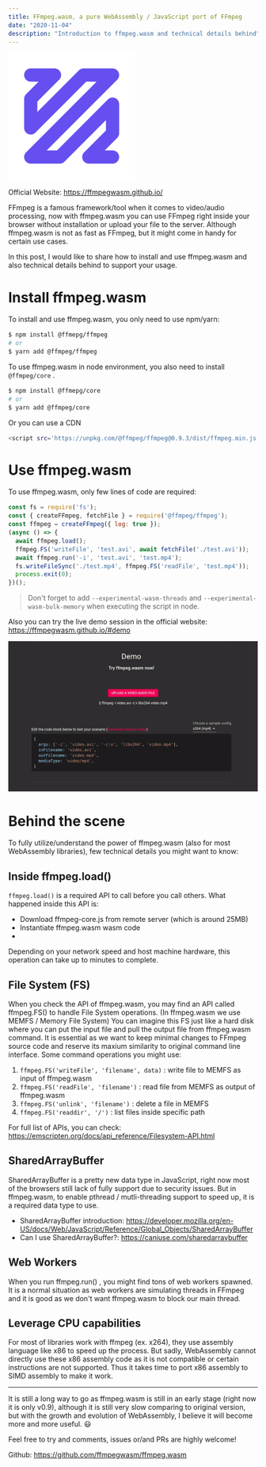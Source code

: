 ```yaml
---
title: FFmpeg.wasm, a pure WebAssembly / JavaScript port of FFmpeg
date: "2020-11-04"
description: "Introduction to ffmpeg.wasm and technical details behind"
---
```


![](../../assets/ffmpeg-wasm-logo.png)

Official Website: https://ffmpegwasm.github.io/

FFmpeg is a famous framework/tool when it comes to video/audio processing, now with ffmpeg.wasm you can use FFmpeg right inside your browser without installation or upload your file to the server. Although ffmpeg.wasm is not as fast as FFmpeg, but it might come in handy for certain use cases.

In this post, I would like to share how to install and use ffmpeg.wasm and also technical details behind to support your usage.

# Install ffmpeg.wasm

To install and use ffmpeg.wasm, you only need to use npm/yarn:

```bash
$ npm install @ffmepg/ffmpeg
# or
$ yarn add @ffmpeg/ffmpeg
```

To use ffmpeg.wasm in node environment, you also need to install `@ffmpeg/core` .
```bash
$ npm install @ffmepg/core
# or
$ yarn add @ffmpeg/core
```
Or you can use a CDN

```bash
<script src='https://unpkg.com/@ffmpeg/ffmpeg@0.9.3/dist/ffmpeg.min.js'></script>
```

# Use ffmpeg.wasm

To use ffmpeg.wasm, only few lines of code are required:

```javascript
const fs = require('fs');
const { createFFmpeg, fetchFile } = require('@ffmpeg/ffmpeg');
const ffmpeg = createFFmpeg({ log: true });
(async () => {
  await ffmpeg.load();
  ffmpeg.FS('writeFile', 'test.avi', await fetchFile('./test.avi'));
  await ffmpeg.run('-i', 'test.avi', 'test.mp4');
  fs.writeFileSync('./test.mp4', ffmpeg.FS('readFile', 'test.mp4'));
  process.exit(0);
})();
```

> Don't forget to add `--experimental-wasm-threads` and `--experimental-wasm-bulk-memory` when executing the script in node.

Also you can try the live demo session in the official website: https://ffmpegwasm.github.io/#demo

![](../../assets/transcode.gif)

# Behind the scene

To fully utilize/understand the power of ffmpeg.wasm (also for most WebAssembly libraries), few technical details you might want to know:

## Inside ffmpeg.load()

`ffmpeg.load()` is a required API to call before you call others. What happened inside this API is:

- Download ffmpeg-core.js from remote server (which is around 25MB)
- Instantiate ffmpeg.wasm wasm code
-
Depending on your network speed and host machine hardware, this operation can take up to minutes to complete.

## File System (FS)

When you check the API of ffmpeg.wasm, you may find an API called ffmpeg.FS() to handle File System operations. (In ffmpeg.wasm we use MEMFS / Memory File System) You can imagine this FS just like a hard disk where you can put the input file and pull the output file from ffmpeg.wasm command. It is essential as we want to keep minimal changes to FFmpeg source code and reserve its maxium similarity to original command line interface. Some command operations you might use:

1. `ffmpeg.FS('writeFile', 'filename', data)` : write file to MEMFS as input of ffmpeg.wasm
1. `ffmpeg.FS('readFile', 'filename')` : read file from MEMFS as output of ffmpeg.wasm
1. `ffmpeg.FS('unlink', 'filename')` : delete a file in MEMFS
1. `ffmpeg.FS('readdir', '/')` : list files inside specific path

For full list of APIs, you can check: https://emscripten.org/docs/api_reference/Filesystem-API.html

## SharedArrayBuffer

SharedArrayBuffer is a pretty new data type in JavaScript, right now most of the browsers still lack of fully support due to security issues. But in ffmpeg.wasm, to enable pthread / mutli-threading support to speed up, it is a required data type to use. 

- SharedArrayBuffer introduction: https://developer.mozilla.org/en-US/docs/Web/JavaScript/Reference/Global_Objects/SharedArrayBuffer
- Can I use SharedArrayBuffer?: https://caniuse.com/sharedarraybuffer

## Web Workers

When you run ffmpeg.run() , you might find tons of web workers spawned. It is a normal situation as web workers are simulating threads in FFmpeg and it is good as we don't want ffmpeg.wasm to block our main thread.

## Leverage CPU capabilities

For most of libraries work with ffmpeg (ex. x264), they use assembly language like x86 to speed up the process. But sadly, WebAssembly cannot directly use these x86 assembly code as it is not compatible or certain instructions are not supported. Thus it takes time to port x86 assembly to SIMD assembly to make it work.

---

It is still a long way to go as ffmpeg.wasm is still in an early stage (right now it is only v0.9), although it is still very slow comparing to original version, but with the growth and evolution of WebAssembly, I believe it will become more and more useful. 😃

Feel free to try and comments, issues or/and PRs are highly welcome!

Github: https://github.com/ffmpegwasm/ffmpeg.wasm

